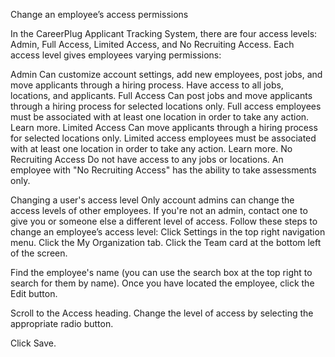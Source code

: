Change an employee’s access permissions

In the CareerPlug Applicant Tracking System, there are four access levels: Admin, Full Access, Limited Access, and No Recruiting Access. Each access level gives employees varying permissions: 

Admin
Can customize account settings, add new employees, post jobs, and move applicants through a hiring process. Have access to all jobs, locations, and applicants.
Full Access
Can post jobs and move applicants through a hiring process for selected locations only. Full access employees must be associated with at least one location in order to take any action. Learn more.
Limited Access
Can move applicants through a hiring process for selected locations only. Limited access employees must be associated with at least one location in order to take any action. Learn more.
No Recruiting Access
Do not have access to any jobs or locations. An employee with "No Recruiting Access" has the ability to take assessments only.

Changing a user's access level
Only account admins can change the access levels of other employees. If you're not an admin, contact one to give you or someone else a different level of access.
Follow these steps to change an employee’s access level:
Click Settings in the top right navigation menu.
Click the My Organization tab.
Click the Team card at the bottom left of the screen.

Find the employee's name (you can use the search box at the top right to search for them by name).
Once you have located the employee, click the Edit button.

Scroll to the Access heading. Change the level of access by selecting the appropriate radio button.

Click Save.
